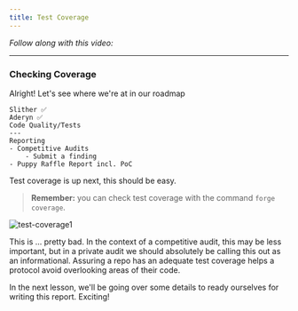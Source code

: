 ```yaml
---
title: Test Coverage
---
```


_Follow along with this video:_

---

### Checking Coverage

Alright! Let's see where we're at in our roadmap

```
Slither ✅
Aderyn ✅
Code Quality/Tests
---
Reporting
- Competitive Audits
    - Submit a finding
- Puppy Raffle Report incl. PoC
```

Test coverage is up next, this should be easy.

> **Remember:** you can check test coverage with the command `forge coverage`.

![test-coverage1](/security-section-4/42-test-coverage/test-coverage1.png)

This is ... pretty bad. In the context of a competitive audit, this may be less important, but in a private audit we should absolutely be calling this out as an informational. Assuring a repo has an adequate test coverage helps a protocol avoid overlooking areas of their code.

In the next lesson, we'll be going over some details to ready ourselves for writing this report. Exciting!
